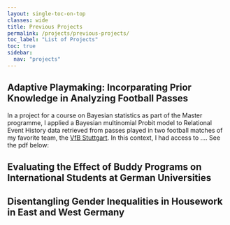 ```yaml
---
layout: single-toc-on-top
classes: wide
title: Previous Projects
permalink: /projects/previous-projects/
toc_label: "List of Projects"
toc: true
sidebar:
  nav: "projects"
---
```


## Adaptive Playmaking: Incorparating Prior Knowledge in Analyzing Football Passes

In a project for a course on Bayesian statistics as part of the Master programme, I applied a Bayesian multinomial Probit model to Relational Event History data retrieved from passes played in two football matches of my favorite team, the [VfB Stuttgart](https://www.vfb.de/en/). In this context, I had access to ....
See the pdf below:

<object data="/assets/documents/adaptive-playmaking.pdf" width="100" height="100" type='application/pdf'></object>

## Evaluating the Effect of Buddy Programs on International Students at German Universities

## Disentangling Gender Inequalities in Housework in East and West Germany
